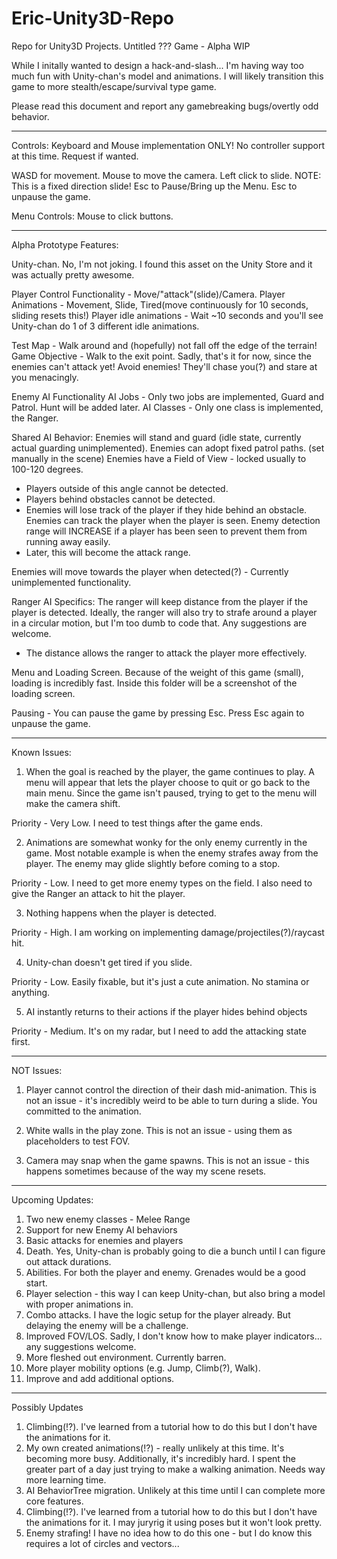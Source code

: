 # Eric-Unity3D-Repo
Repo for Unity3D Projects.
Untitled ??? Game - Alpha WIP

While I initally wanted to design a hack-and-slash...
I'm having way too much fun with Unity-chan's model and animations.
I will likely transition this game to more stealth/escape/survival type game.

Please read this document and report any gamebreaking bugs/overtly odd behavior.

-------------------------------------------------------------------------------------------------------------
Controls:
Keyboard and Mouse implementation ONLY!
No controller support at this time. Request if wanted.

WASD for movement.
Mouse to move the camera.
Left click to slide. NOTE: This is a fixed direction slide!
Esc to Pause/Bring up the Menu. Esc to unpause the game.

Menu Controls: Mouse to click buttons.

-------------------------------------------------------------------------------------------------------------

Alpha Prototype Features:

Unity-chan. No, I'm not joking. I found this asset on the Unity Store and it was actually pretty awesome.

Player Control Functionality - Move/"attack"(slide)/Camera.
Player Animations - Movement, Slide, Tired(move continuously for 10 seconds, sliding resets this!)
Player idle animations - Wait ~10 seconds and you'll see Unity-chan do 1 of 3 different idle animations.

Test Map - Walk around and (hopefully) not fall off the edge of the terrain!
Game Objective - Walk to the exit point. Sadly, that's it for now, since the enemies can't attack yet!
Avoid enemies! They'll chase you(?) and stare at you menacingly.


Enemy AI Functionality
AI Jobs - Only two jobs are implemented, Guard and Patrol. Hunt will be added later.
AI Classes - Only one class is implemented, the Ranger.

Shared AI Behavior:
Enemies will stand and guard (idle state, currently actual guarding unimplemented). 
Enemies can adopt fixed patrol paths. (set manually in the scene)
Enemies have a Field of View - locked usually to 100-120 degrees. 
- Players outside of this angle cannot be detected. 
- Players behind obstacles cannot be detected.
- Enemies will lose track of the player if they hide behind an obstacle.
Enemies can track the player when the player is seen.
Enemy detection range will INCREASE if a player has been seen to prevent them from running away easily.
- Later, this will become the attack range.

Enemies will move towards the player when detected(?) - Currently unimplemented functionality.

Ranger AI Specifics:
The ranger will keep distance from the player if the player is detected.
Ideally, the ranger will also try to strafe around a player in a circular motion, but I'm too dumb to code that.
Any suggestions are welcome.
- The distance allows the ranger to attack the player more effectively.


Menu and Loading Screen. Because of the weight of this game (small), loading is incredibly fast.
Inside this folder will be a screenshot of the loading screen.

Pausing - You can pause the game by pressing Esc. Press Esc again to unpause the game.

-------------------------------------------------------------------------------------------------------------

Known Issues:

1. When the goal is reached by the player, the game continues to play.
A menu will appear that lets the player choose to quit or go back to the main menu.
Since the game isn't paused, trying to get to the menu will make the camera shift.

Priority - Very Low. I need to test things after the game ends.

2. Animations are somewhat wonky for the only enemy currently in the game.
Most notable example is when the enemy strafes away from the player.
The enemy may glide slightly before coming to a stop.

Priority - Low. I need to get more enemy types on the field.
I also need to give the Ranger an attack to hit the player.

3. Nothing happens when the player is detected.

Priority - High. I am working on implementing damage/projectiles(?)/raycast hit.

4. Unity-chan doesn't get tired if you slide. 

Priority - Low. Easily fixable, but it's just a cute animation. No stamina or anything.

5. AI instantly returns to their actions if the player hides behind objects

Priority - Medium. It's on my radar, but I need to add the attacking state first.

-------------------------------------------------------------------------------------------------------------

NOT Issues:

1. Player cannot control the direction of their dash mid-animation.
This is not an issue - it's incredibly weird to be able to turn during a slide.
You committed to the animation.

2. White walls in the play zone.
This is not an issue - using them as placeholders to test FOV.

3. Camera may snap when the game spawns.
This is not an issue - this happens sometimes because of the way my scene resets.


-------------------------------------------------------------------------------------------------------------
Upcoming Updates:

1. Two new enemy classes - Melee Range
2. Support for new Enemy AI behaviors
3. Basic attacks for enemies and players
4. Death. Yes, Unity-chan is probably going to die a bunch until I can figure out attack durations.
5. Abilities. For both the player and enemy. Grenades would be a good start.
6. Player selection - this way I can keep Unity-chan, but also bring a model with proper animations in.
7. Combo attacks. I have the logic setup for the player already. But delaying the enemy will be a challenge.
8. Improved FOV/LOS. Sadly, I don't know how to make player indicators... any suggestions welcome.
9. More fleshed out environment. Currently barren.
10. More player mobility options (e.g. Jump, Climb(?), Walk).
11. Improve and add additional options.


-------------------------------------------------------------------------------------------------------------
Possibly Updates
1. Climbing(!?). I've learned from a tutorial how to do this but I don't have the animations for it.
2. My own created animations(!?) - really unlikely at this time. It's becoming more busy.
Additionally, it's incredibly hard. I spent the greater part of a day just trying to make a walking animation.
Needs way more learning time.
3. AI BehaviorTree migration. Unlikely at this time until I can complete more core features.
4. Climbing(!?). I've learned from a tutorial how to do this but I don't have the animations for it.
I may juryrig it using poses but it won't look pretty.
5. Enemy strafing! I have no idea how to do this one - but I do know this requires a lot of circles and vectors...

